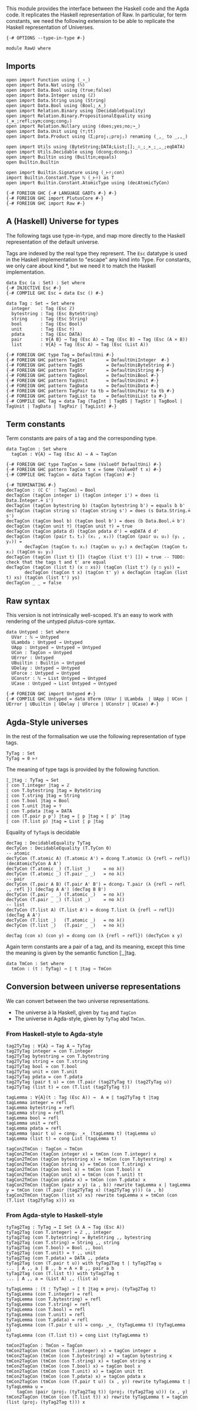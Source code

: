 
This module provides the interface between the Haskell code and the Agda code.
It replicates the Haskell representation of Raw. In particular, for term constants,
we need the following extension to be able to replicate the Haskell representation
of Universes.

```
{-# OPTIONS --type-in-type #-}

module RawU where
```

## Imports

```
open import Function using (_∘_)
open import Data.Nat using (ℕ)
open import Data.Bool using (true;false)
open import Data.Integer using (ℤ)
open import Data.String using (String)
open import Data.Bool using (Bool;_∧_)
open import Relation.Binary using (DecidableEquality)
open import Relation.Binary.PropositionalEquality using (_≡_;refl;sym;cong;cong₂)
open import Relation.Nullary using (does;yes;no;¬_)
open import Data.Unit using (⊤;tt)
open import Data.Product using (Σ;proj₁;proj₂) renaming (_,_ to _,,_)

open import Utils using (ByteString;DATA;List;[];_∷_;_×_;_,_;eqDATA)
open import Utils.Decidable using (dcong;dcong₂)
open import Builtin using (Builtin;equals)
open Builtin.Builtin

open import Builtin.Signature using (_⊢♯;con) 
import Builtin.Constant.Type ℕ (_⊢♯) as T
open import Builtin.Constant.AtomicType using (decAtomicTyCon)

{-# FOREIGN GHC {-# LANGUAGE GADTs #-} #-}
{-# FOREIGN GHC import PlutusCore #-}
{-# FOREIGN GHC import Raw #-}
```

## A (Haskell) Universe for types

The following tags use type-in-type, and map more directly to the Haskell representation
of the default universe.

Tags are indexed by the real type they represent.
The `Esc` datatype is used in the Haskell implementation to "escape" any kind into Type.
For constants, we only care about kind *, but we need it to match the Haskell implementation.
```
data Esc (a : Set) : Set where
{-# INJECTIVE Esc #-}
{-# COMPILE GHC Esc = data Esc () #-}

data Tag : Set → Set where
  integer    : Tag (Esc ℤ)
  bytestring : Tag (Esc ByteString)
  string     : Tag (Esc String)
  bool       : Tag (Esc Bool)
  unit       : Tag (Esc ⊤)
  pdata      : Tag (Esc DATA)
  pair       : ∀{A B} → Tag (Esc A) → Tag (Esc B) → Tag (Esc (A × B))
  list       : ∀{A} → Tag (Esc A) → Tag (Esc (List A))

{-# FOREIGN GHC type Tag = DefaultUni #-}
{-# FOREIGN GHC pattern TagInt        = DefaultUniInteger  #-}
{-# FOREIGN GHC pattern TagBS         = DefaultUniByteString #-}
{-# FOREIGN GHC pattern TagStr        = DefaultUniString #-}
{-# FOREIGN GHC pattern TagBool       = DefaultUniBool #-}
{-# FOREIGN GHC pattern TagUnit       = DefaultUniUnit #-}
{-# FOREIGN GHC pattern TagData       = DefaultUniData #-}
{-# FOREIGN GHC pattern TagPair ta tb = DefaultUniPair ta tb #-}
{-# FOREIGN GHC pattern TagList ta    = DefaultUniList ta #-}
{-# COMPILE GHC Tag = data Tag (TagInt | TagBS | TagStr | TagBool | TagUnit | TagData | TagPair | TagList) #-}
```

## Term constants

Term constants are pairs of a tag and the corresponding type. 

```
data TagCon : Set where
  tagCon : ∀{A} → Tag (Esc A) → A → TagCon

{-# FOREIGN GHC type TagCon = Some (ValueOf DefaultUni) #-}
{-# FOREIGN GHC pattern TagCon t x = Some (ValueOf t x) #-} 
{-# COMPILE GHC TagCon = data TagCon (TagCon) #-}

{-# TERMINATING #-}
decTagCon : (C C' : TagCon) → Bool
decTagCon (tagCon integer i) (tagCon integer i') = does (i Data.Integer.≟ i') 
decTagCon (tagCon bytestring b) (tagCon bytestring b') = equals b b'
decTagCon (tagCon string s) (tagCon string s') = does (s Data.String.≟ s')
decTagCon (tagCon bool b) (tagCon bool b') = does (b Data.Bool.≟ b')
decTagCon (tagCon unit ⊤) (tagCon unit ⊤) = true
decTagCon (tagCon pdata d) (tagCon pdata d') = eqDATA d d'
decTagCon (tagCon (pair t₁ t₂) (x₁ , x₂)) (tagCon (pair u₁ u₂) (y₁ , y₂)) = 
       decTagCon (tagCon t₁ x₁) (tagCon u₁ y₁) ∧ decTagCon (tagCon t₂ x₂) (tagCon u₂ y₂)
decTagCon (tagCon (list t) []) (tagCon (list t') []) = true -- TODO: check that the tags t and t' are equal
decTagCon (tagCon (list t) (x ∷ xs)) (tagCon (list t') (y ∷ ys)) = 
       decTagCon (tagCon t x) (tagCon t' y) ∧ decTagCon (tagCon (list t) xs) (tagCon (list t') ys)
decTagCon _ _ = false
```
## Raw syntax

This version is not intrinsically well-scoped. It's an easy to work
with rendering of the untyped plutus-core syntax.

```
data Untyped : Set where
  UVar : ℕ → Untyped
  ULambda : Untyped → Untyped
  UApp : Untyped → Untyped → Untyped
  UCon : TagCon → Untyped
  UError : Untyped
  UBuiltin : Builtin → Untyped
  UDelay : Untyped → Untyped
  UForce : Untyped → Untyped
  UConstr : ℕ → List Untyped → Untyped
  UCase : Untyped → List Untyped → Untyped

{-# FOREIGN GHC import Untyped #-}
{-# COMPILE GHC Untyped = data UTerm (UVar | ULambda  | UApp | UCon | UError | UBuiltin | UDelay | UForce | UConstr | UCase) #-}
```

##  Agda-Style universes

In the rest of the formalisation we use the following representation of type tags.

```
TyTag : Set
TyTag = 0 ⊢♯
```

The meaning of type tags is provided by the following function.

```
⟦_⟧tag : TyTag → Set
⟦ con T.integer ⟧tag = ℤ
⟦ con T.bytestring ⟧tag = ByteString
⟦ con T.string ⟧tag = String
⟦ con T.bool ⟧tag = Bool
⟦ con T.unit ⟧tag = ⊤
⟦ con T.pdata ⟧tag = DATA
⟦ con (T.pair p p') ⟧tag = ⟦ p ⟧tag × ⟦ p' ⟧tag
⟦ con (T.list p) ⟧tag = List ⟦ p ⟧tag
```

Equality of `TyTag`s is decidable

```
decTag : DecidableEquality TyTag
decTyCon : DecidableEquality (T.TyCon 0)
-- atomic
decTyCon (T.atomic A) (T.atomic A') = dcong T.atomic (λ {refl → refl}) (decAtomicTyCon A A')
decTyCon (T.atomic _) (T.list _)     = no λ()
decTyCon (T.atomic _) (T.pair _ _)   = no λ()
-- pair
decTyCon (T.pair A B) (T.pair A' B') = dcong₂ T.pair (λ {refl → refl ,, refl }) (decTag A A') (decTag B B')
decTyCon (T.pair _ _) (T.atomic _)   = no λ()
decTyCon (T.pair _ _) (T.list _)     = no λ()
-- list
decTyCon (T.list A) (T.list A') = dcong T.list (λ {refl → refl}) (decTag A A')
decTyCon (T.list _)   (T.atomic _)   = no λ()
decTyCon (T.list _)   (T.pair _ _)   = no λ()

decTag (con x) (con y) = dcong con (λ {refl → refl}) (decTyCon x y)
```

Again term constants are a pair of a tag, and its meaning, except
this time the meaning is given by the semantic function ⟦_⟧tag.

```
data TmCon : Set where 
  tmCon : (t : TyTag) → ⟦ t ⟧tag → TmCon
```

## Conversion between universe representations

We can convert between the two universe representations.
 * The universe à la Haskell, given by `Tag` and `TagCon`
 * The universe in Agda-style, given by `TyTag` abd `TmCon`.

### From Haskell-style to Agda-style

```
tag2TyTag : ∀{A} → Tag A → TyTag
tag2TyTag integer = con T.integer
tag2TyTag bytestring = con T.bytestring
tag2TyTag string = con T.string
tag2TyTag bool = con T.bool
tag2TyTag unit = con T.unit
tag2TyTag pdata = con T.pdata
tag2TyTag (pair t u) = con (T.pair (tag2TyTag t) (tag2TyTag u))
tag2TyTag (list t) = con (T.list (tag2TyTag t))

tagLemma : ∀{A}(t : Tag (Esc A)) →  A ≡ ⟦ tag2TyTag t ⟧tag
tagLemma integer = refl
tagLemma bytestring = refl
tagLemma string = refl
tagLemma bool = refl
tagLemma unit = refl
tagLemma pdata = refl
tagLemma (pair t u) = cong₂ _×_ (tagLemma t) (tagLemma u)
tagLemma (list t) = cong List (tagLemma t)

tagCon2TmCon : TagCon → TmCon
tagCon2TmCon (tagCon integer x) = tmCon (con T.integer) x
tagCon2TmCon (tagCon bytestring x) = tmCon (con T.bytestring) x
tagCon2TmCon (tagCon string x) = tmCon (con T.string) x
tagCon2TmCon (tagCon bool x) = tmCon (con T.bool) x
tagCon2TmCon (tagCon unit x) = tmCon (con T.unit) tt
tagCon2TmCon (tagCon pdata x) = tmCon (con T.pdata) x
tagCon2TmCon (tagCon (pair x y) (a , b)) rewrite tagLemma x | tagLemma y = tmCon (con (T.pair (tag2TyTag x) (tag2TyTag y))) (a , b)
tagCon2TmCon (tagCon (list x) xs) rewrite tagLemma x = tmCon (con (T.list (tag2TyTag x))) xs
```

### From Agda-style to Haskell-style

```
tyTag2Tag : TyTag → Σ Set (λ A → Tag (Esc A)) 
tyTag2Tag (con T.integer) = ℤ ,, integer
tyTag2Tag (con T.bytestring) = ByteString ,, bytestring
tyTag2Tag (con T.string) = String ,, string
tyTag2Tag (con T.bool) = Bool ,, bool
tyTag2Tag (con T.unit) = ⊤ ,, unit
tyTag2Tag (con T.pdata) = DATA ,, pdata
tyTag2Tag (con (T.pair t u)) with tyTag2Tag t | tyTag2Tag u 
... | A ,, a | B ,, b = A × B ,, pair a b
tyTag2Tag (con (T.list t)) with tyTag2Tag t 
... | A ,, a = (List A) ,, (list a)

tyTagLemma : (t : TyTag) → ⟦ t ⟧tag ≡ proj₁ (tyTag2Tag t)
tyTagLemma (con T.integer) = refl
tyTagLemma (con T.bytestring) = refl
tyTagLemma (con T.string) = refl
tyTagLemma (con T.bool) = refl
tyTagLemma (con T.unit) = refl
tyTagLemma (con T.pdata) = refl
tyTagLemma (con (T.pair t u)) = cong₂ _×_ (tyTagLemma t) (tyTagLemma u)
tyTagLemma (con (T.list t)) = cong List (tyTagLemma t)

tmCon2TagCon : TmCon → TagCon
tmCon2TagCon (tmCon (con T.integer) x) = tagCon integer x
tmCon2TagCon (tmCon (con T.bytestring) x) = tagCon bytestring x
tmCon2TagCon (tmCon (con T.string) x) = tagCon string x
tmCon2TagCon (tmCon (con T.bool) x) = tagCon bool x
tmCon2TagCon (tmCon (con T.unit) x) = tagCon unit tt
tmCon2TagCon (tmCon (con T.pdata) x) = tagCon pdata x
tmCon2TagCon (tmCon (con (T.pair t u)) (x , y)) rewrite tyTagLemma t | tyTagLemma u = 
    tagCon (pair (proj₂ (tyTag2Tag t)) (proj₂ (tyTag2Tag u))) (x , y)
tmCon2TagCon (tmCon (con (T.list t)) x) rewrite tyTagLemma t = tagCon (list (proj₂ (tyTag2Tag t))) x
``` 